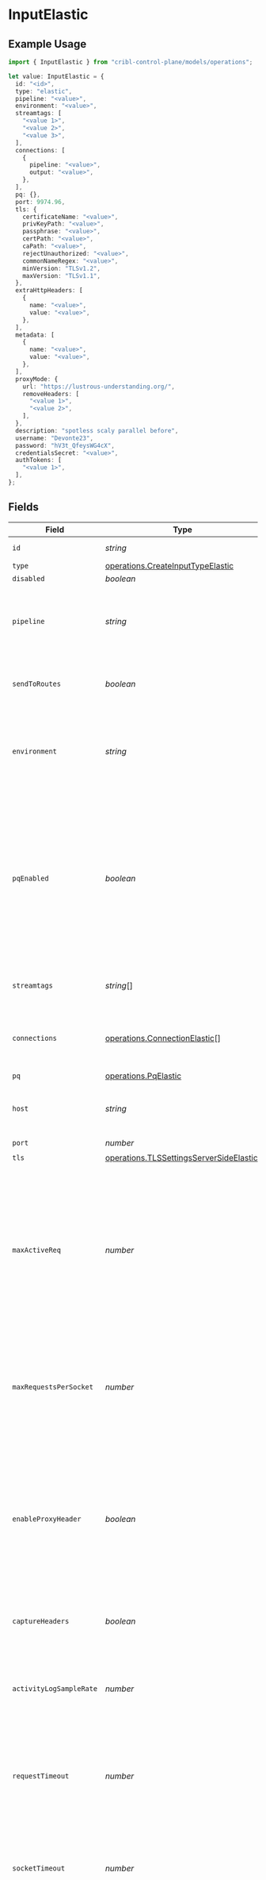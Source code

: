 # InputElastic

## Example Usage

```typescript
import { InputElastic } from "cribl-control-plane/models/operations";

let value: InputElastic = {
  id: "<id>",
  type: "elastic",
  pipeline: "<value>",
  environment: "<value>",
  streamtags: [
    "<value 1>",
    "<value 2>",
    "<value 3>",
  ],
  connections: [
    {
      pipeline: "<value>",
      output: "<value>",
    },
  ],
  pq: {},
  port: 9974.96,
  tls: {
    certificateName: "<value>",
    privKeyPath: "<value>",
    passphrase: "<value>",
    certPath: "<value>",
    caPath: "<value>",
    rejectUnauthorized: "<value>",
    commonNameRegex: "<value>",
    minVersion: "TLSv1.2",
    maxVersion: "TLSv1.1",
  },
  extraHttpHeaders: [
    {
      name: "<value>",
      value: "<value>",
    },
  ],
  metadata: [
    {
      name: "<value>",
      value: "<value>",
    },
  ],
  proxyMode: {
    url: "https://lustrous-understanding.org/",
    removeHeaders: [
      "<value 1>",
      "<value 2>",
    ],
  },
  description: "spotless scaly parallel before",
  username: "Devonte23",
  password: "hV3t_QfeysWG4cX",
  credentialsSecret: "<value>",
  authTokens: [
    "<value 1>",
  ],
};
```

## Fields

| Field                                                                                                                                                                                                                                                                                   | Type                                                                                                                                                                                                                                                                                    | Required                                                                                                                                                                                                                                                                                | Description                                                                                                                                                                                                                                                                             |
| --------------------------------------------------------------------------------------------------------------------------------------------------------------------------------------------------------------------------------------------------------------------------------------- | --------------------------------------------------------------------------------------------------------------------------------------------------------------------------------------------------------------------------------------------------------------------------------------- | --------------------------------------------------------------------------------------------------------------------------------------------------------------------------------------------------------------------------------------------------------------------------------------- | --------------------------------------------------------------------------------------------------------------------------------------------------------------------------------------------------------------------------------------------------------------------------------------- |
| `id`                                                                                                                                                                                                                                                                                    | *string*                                                                                                                                                                                                                                                                                | :heavy_check_mark:                                                                                                                                                                                                                                                                      | Unique ID for this input                                                                                                                                                                                                                                                                |
| `type`                                                                                                                                                                                                                                                                                  | [operations.CreateInputTypeElastic](../../models/operations/createinputtypeelastic.md)                                                                                                                                                                                                  | :heavy_minus_sign:                                                                                                                                                                                                                                                                      | N/A                                                                                                                                                                                                                                                                                     |
| `disabled`                                                                                                                                                                                                                                                                              | *boolean*                                                                                                                                                                                                                                                                               | :heavy_minus_sign:                                                                                                                                                                                                                                                                      | N/A                                                                                                                                                                                                                                                                                     |
| `pipeline`                                                                                                                                                                                                                                                                              | *string*                                                                                                                                                                                                                                                                                | :heavy_minus_sign:                                                                                                                                                                                                                                                                      | Pipeline to process data from this Source before sending it through the Routes                                                                                                                                                                                                          |
| `sendToRoutes`                                                                                                                                                                                                                                                                          | *boolean*                                                                                                                                                                                                                                                                               | :heavy_minus_sign:                                                                                                                                                                                                                                                                      | Select whether to send data to Routes, or directly to Destinations.                                                                                                                                                                                                                     |
| `environment`                                                                                                                                                                                                                                                                           | *string*                                                                                                                                                                                                                                                                                | :heavy_minus_sign:                                                                                                                                                                                                                                                                      | Optionally, enable this config only on a specified Git branch. If empty, will be enabled everywhere.                                                                                                                                                                                    |
| `pqEnabled`                                                                                                                                                                                                                                                                             | *boolean*                                                                                                                                                                                                                                                                               | :heavy_minus_sign:                                                                                                                                                                                                                                                                      | Use a disk queue to minimize data loss when connected services block. See [Cribl Docs](https://docs.cribl.io/stream/persistent-queues) for PQ defaults (Cribl-managed Cloud Workers) and configuration options (on-prem and hybrid Workers).                                            |
| `streamtags`                                                                                                                                                                                                                                                                            | *string*[]                                                                                                                                                                                                                                                                              | :heavy_minus_sign:                                                                                                                                                                                                                                                                      | Tags for filtering and grouping in @{product}                                                                                                                                                                                                                                           |
| `connections`                                                                                                                                                                                                                                                                           | [operations.ConnectionElastic](../../models/operations/connectionelastic.md)[]                                                                                                                                                                                                          | :heavy_minus_sign:                                                                                                                                                                                                                                                                      | Direct connections to Destinations, and optionally via a Pipeline or a Pack                                                                                                                                                                                                             |
| `pq`                                                                                                                                                                                                                                                                                    | [operations.PqElastic](../../models/operations/pqelastic.md)                                                                                                                                                                                                                            | :heavy_minus_sign:                                                                                                                                                                                                                                                                      | N/A                                                                                                                                                                                                                                                                                     |
| `host`                                                                                                                                                                                                                                                                                  | *string*                                                                                                                                                                                                                                                                                | :heavy_minus_sign:                                                                                                                                                                                                                                                                      | Address to bind on. Defaults to 0.0.0.0 (all addresses).                                                                                                                                                                                                                                |
| `port`                                                                                                                                                                                                                                                                                  | *number*                                                                                                                                                                                                                                                                                | :heavy_check_mark:                                                                                                                                                                                                                                                                      | Port to listen on                                                                                                                                                                                                                                                                       |
| `tls`                                                                                                                                                                                                                                                                                   | [operations.TLSSettingsServerSideElastic](../../models/operations/tlssettingsserversideelastic.md)                                                                                                                                                                                      | :heavy_minus_sign:                                                                                                                                                                                                                                                                      | N/A                                                                                                                                                                                                                                                                                     |
| `maxActiveReq`                                                                                                                                                                                                                                                                          | *number*                                                                                                                                                                                                                                                                                | :heavy_minus_sign:                                                                                                                                                                                                                                                                      | Maximum number of active requests allowed per Worker Process. Set to 0 for unlimited. Caution: Increasing the limit above the default value, or setting it to unlimited, may degrade performance and reduce throughput.                                                                 |
| `maxRequestsPerSocket`                                                                                                                                                                                                                                                                  | *number*                                                                                                                                                                                                                                                                                | :heavy_minus_sign:                                                                                                                                                                                                                                                                      | Maximum number of requests per socket before @{product} instructs the client to close the connection. Default is 0 (unlimited).                                                                                                                                                         |
| `enableProxyHeader`                                                                                                                                                                                                                                                                     | *boolean*                                                                                                                                                                                                                                                                               | :heavy_minus_sign:                                                                                                                                                                                                                                                                      | Extract the client IP and port from PROXY protocol v1/v2. When enabled, the X-Forwarded-For header is ignored. Disable to use the X-Forwarded-For header for client IP extraction.                                                                                                      |
| `captureHeaders`                                                                                                                                                                                                                                                                        | *boolean*                                                                                                                                                                                                                                                                               | :heavy_minus_sign:                                                                                                                                                                                                                                                                      | Add request headers to events, in the __headers field                                                                                                                                                                                                                                   |
| `activityLogSampleRate`                                                                                                                                                                                                                                                                 | *number*                                                                                                                                                                                                                                                                                | :heavy_minus_sign:                                                                                                                                                                                                                                                                      | How often request activity is logged at the `info` level. A value of 1 would log every request, 10 every 10th request, etc.                                                                                                                                                             |
| `requestTimeout`                                                                                                                                                                                                                                                                        | *number*                                                                                                                                                                                                                                                                                | :heavy_minus_sign:                                                                                                                                                                                                                                                                      | How long to wait for an incoming request to complete before aborting it. Use 0 to disable.                                                                                                                                                                                              |
| `socketTimeout`                                                                                                                                                                                                                                                                         | *number*                                                                                                                                                                                                                                                                                | :heavy_minus_sign:                                                                                                                                                                                                                                                                      | How long @{product} should wait before assuming that an inactive socket has timed out. To wait forever, set to 0.                                                                                                                                                                       |
| `keepAliveTimeout`                                                                                                                                                                                                                                                                      | *number*                                                                                                                                                                                                                                                                                | :heavy_minus_sign:                                                                                                                                                                                                                                                                      | After the last response is sent, @{product} will wait this long for additional data before closing the socket connection. Minimum 1 second, maximum 600 seconds (10 minutes).                                                                                                           |
| `enableHealthCheck`                                                                                                                                                                                                                                                                     | *boolean*                                                                                                                                                                                                                                                                               | :heavy_minus_sign:                                                                                                                                                                                                                                                                      | Expose the /cribl_health endpoint, which returns 200 OK when this Source is healthy                                                                                                                                                                                                     |
| `ipAllowlistRegex`                                                                                                                                                                                                                                                                      | *string*                                                                                                                                                                                                                                                                                | :heavy_minus_sign:                                                                                                                                                                                                                                                                      | Messages from matched IP addresses will be processed, unless also matched by the denylist                                                                                                                                                                                               |
| `ipDenylistRegex`                                                                                                                                                                                                                                                                       | *string*                                                                                                                                                                                                                                                                                | :heavy_minus_sign:                                                                                                                                                                                                                                                                      | Messages from matched IP addresses will be ignored. This takes precedence over the allowlist.                                                                                                                                                                                           |
| `elasticAPI`                                                                                                                                                                                                                                                                            | *string*                                                                                                                                                                                                                                                                                | :heavy_minus_sign:                                                                                                                                                                                                                                                                      | Absolute path on which to listen for Elasticsearch API requests. Defaults to /. _bulk will be appended automatically. For example, /myPath becomes /myPath/_bulk. Requests can then be made to either /myPath/_bulk or /myPath/<myIndexName>/_bulk. Other entries are faked as success. |
| `authType`                                                                                                                                                                                                                                                                              | [operations.AuthenticationTypeElastic](../../models/operations/authenticationtypeelastic.md)                                                                                                                                                                                            | :heavy_minus_sign:                                                                                                                                                                                                                                                                      | N/A                                                                                                                                                                                                                                                                                     |
| `apiVersion`                                                                                                                                                                                                                                                                            | [operations.CreateInputAPIVersion](../../models/operations/createinputapiversion.md)                                                                                                                                                                                                    | :heavy_minus_sign:                                                                                                                                                                                                                                                                      | The API version to use for communicating with the server                                                                                                                                                                                                                                |
| `extraHttpHeaders`                                                                                                                                                                                                                                                                      | [operations.CreateInputExtraHttpHeader](../../models/operations/createinputextrahttpheader.md)[]                                                                                                                                                                                        | :heavy_minus_sign:                                                                                                                                                                                                                                                                      | Headers to add to all events                                                                                                                                                                                                                                                            |
| `metadata`                                                                                                                                                                                                                                                                              | [operations.MetadatumElastic](../../models/operations/metadatumelastic.md)[]                                                                                                                                                                                                            | :heavy_minus_sign:                                                                                                                                                                                                                                                                      | Fields to add to events from this input                                                                                                                                                                                                                                                 |
| `proxyMode`                                                                                                                                                                                                                                                                             | [operations.ProxyModeElastic](../../models/operations/proxymodeelastic.md)                                                                                                                                                                                                              | :heavy_minus_sign:                                                                                                                                                                                                                                                                      | N/A                                                                                                                                                                                                                                                                                     |
| `description`                                                                                                                                                                                                                                                                           | *string*                                                                                                                                                                                                                                                                                | :heavy_minus_sign:                                                                                                                                                                                                                                                                      | N/A                                                                                                                                                                                                                                                                                     |
| `username`                                                                                                                                                                                                                                                                              | *string*                                                                                                                                                                                                                                                                                | :heavy_minus_sign:                                                                                                                                                                                                                                                                      | N/A                                                                                                                                                                                                                                                                                     |
| `password`                                                                                                                                                                                                                                                                              | *string*                                                                                                                                                                                                                                                                                | :heavy_minus_sign:                                                                                                                                                                                                                                                                      | N/A                                                                                                                                                                                                                                                                                     |
| `credentialsSecret`                                                                                                                                                                                                                                                                     | *string*                                                                                                                                                                                                                                                                                | :heavy_minus_sign:                                                                                                                                                                                                                                                                      | Select or create a secret that references your credentials                                                                                                                                                                                                                              |
| `authTokens`                                                                                                                                                                                                                                                                            | *string*[]                                                                                                                                                                                                                                                                              | :heavy_minus_sign:                                                                                                                                                                                                                                                                      | Bearer tokens to include in the authorization header                                                                                                                                                                                                                                    |
| `customAPIVersion`                                                                                                                                                                                                                                                                      | *string*                                                                                                                                                                                                                                                                                | :heavy_minus_sign:                                                                                                                                                                                                                                                                      | Custom version information to respond to requests                                                                                                                                                                                                                                       |
